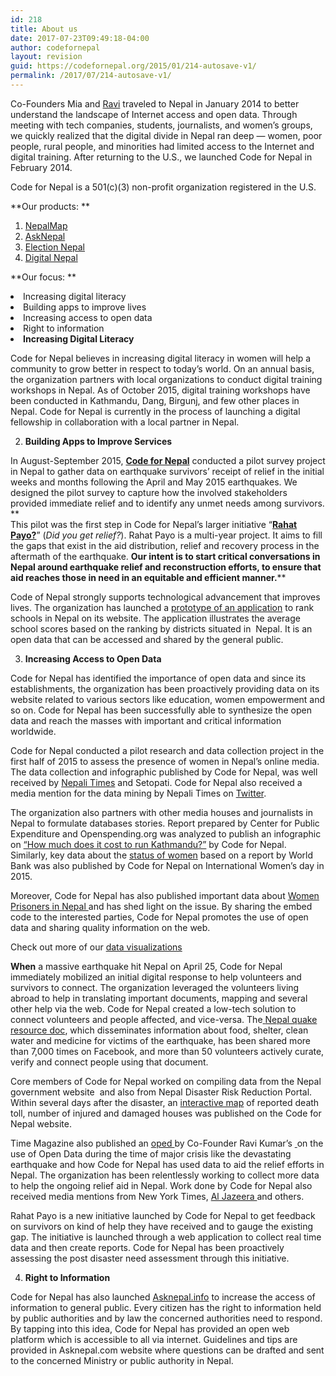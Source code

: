 ```yaml
---
id: 218
title: About us
date: 2017-07-23T09:49:18-04:00
author: codefornepal
layout: revision
guid: https://codefornepal.org/2015/01/214-autosave-v1/
permalink: /2017/07/214-autosave-v1/
---
```

Co-Founders Mia and [Ravi](https://www.facebook.com/RaviKNepal) traveled to Nepal in January 2014 to better understand the landscape of Internet access and open data. Through meeting with tech companies, students, journalists, and women’s groups, we quickly realized that the digital divide in Nepal ran deep &#8212; women, poor people, rural people, and minorities had limited access to the Internet and digital training. After returning to the U.S., we launched Code for Nepal in February 2014.

Code for Nepal is a 501(c)(3) non-profit organization registered in the U.S.

**Our products: **

  1. [NepalMap](https://nepalmap.org/)
  2. [AskNepal](https://asknepal.info/)
  3. [Election Nepal](http://electionnepal.org/)
  4. [Digital Nepal](http://digitalnepal.org/)

**Our focus: **

<li style="font-weight: 400;">
  <span style="font-weight: 400;">Increasing digital literacy</span>
</li>
<li style="font-weight: 400;">
  <span style="font-weight: 400;">Building apps to improve lives</span>
</li>
<li style="font-weight: 400;">
  <span style="font-weight: 400;">Increasing access to open data</span>
</li>
<li style="font-weight: 400;">
  <span style="font-weight: 400;">Right to information</span>
</li>

<li style="font-weight: 400;">
  <strong>Increasing Digital Literacy</strong>
</li>

Code for Nepal believes in increasing digital literacy in women will help a community to grow better in respect to today’s world. On an annual basis, the organization partners with local organizations to conduct digital training workshops in Nepal. As of October 2015, digital training workshops have been conducted in Kathmandu, Dang, Birgunj, and few other places in Nepal. Code for Nepal is currently in the process of launching a digital fellowship in collaboration with a local partner in Nepal.

<ol start="2">
  <li>
    <strong>Building Apps to Improve Services</strong>
  </li>
</ol>

In August-September 2015, [**Code for Nepal**](https://codefornepal.org/) conducted a pilot survey project in Nepal to gather data on earthquake survivors’ receipt of relief in the initial weeks and months following the April and May 2015 earthquakes. We designed the pilot survey to capture how the involved stakeholders provided immediate relief and to identify any unmet needs among survivors.  
**  
This pilot was the first step in Code for Nepal’s larger initiative “[**Rahat Payo?**](http://www.rahatpayo.org/)” (_Did you get relief?_). Rahat Payo is a multi-year project. It aims to fill the gaps that exist in the aid distribution, relief and recovery process in the aftermath of the earthquake. **Our intent is to start critical conversations in Nepal around earthquake relief and reconstruction efforts, to ensure that aid reaches those in need in an equitable and efficient manner.****

<span style="font-weight: 400;">Code of Nepal strongly supports technological advancement that improves lives. The organization has launched a </span>[<span style="font-weight: 400;">prototype of an application</span>](https://codefornepal.org/apps/ranking/) <span style="font-weight: 400;">to rank schools in Nepal on its website. The application illustrates the average school scores based on the ranking by districts situated in  Nepal. It is an open data that can be accessed and shared by the general public. </span>

<ol start="3">
  <li>
    <strong>Increasing Access to Open Data</strong>
  </li>
</ol>

<span style="font-weight: 400;">Code for Nepal has identified the importance of open data and since its establishments, the organization has been proactively providing data on its website related to various sectors like education, women empowerment and so on. Code for Nepal has been successfully able to synthesize the open data and reach the masses with important and critical information worldwide.</span>

<span style="font-weight: 400;">Code for Nepal conducted a pilot research and data collection project in the first half of 2015 to assess the presence of women in Nepal’s online media. The data collection and infographic published by Code for Nepal, was well received by </span>[<span style="font-weight: 400;">Nepali Times</span>](https://en.wikipedia.org/wiki/Nepali_Times) <span style="font-weight: 400;">and Setopati. Code for Nepal also received a media mention for the data mining by Nepali Times on </span>[<span style="font-weight: 400;">Twitter</span>](https://twitter.com/nepalitimes/status/632903423441047557)<span style="font-weight: 400;">. </span>

<span style="font-weight: 400;">The organization also partners with other media houses and journalists in Nepal to formulate databases stories. Report prepared by Center for Public Expenditure and Openspending.org was analyzed to publish an infographic on </span>[<span style="font-weight: 400;">“How much does it cost to run Kathmandu?”</span>](https://codefornepal.org/2015/08/how-much-does-it-cost-to-run-kathmandu/) <span style="font-weight: 400;">by Code for Nepal. Similarly, key data about the </span>[<span style="font-weight: 400;">status of women</span>](https://codefornepal.org/2015/03/status-of-women-in-nepal-in-5-charts/) <span style="font-weight: 400;">based on a report by World Bank was also published by Code for Nepal on International Women’s day in 2015.</span>

<span style="font-weight: 400;">Moreover, Code for Nepal has also published important data about </span>[<span style="font-weight: 400;">Women Prisoners</span> <span style="font-weight: 400;">in Nepal </span>](https://codefornepal.org/2015/02/numbers-of-female-prisoners-increased-by-239-in-nepal/)<span style="font-weight: 400;">and has shed light on the issue. By sharing the embed code to the interested parties, Code for Nepal promotes the use of open data and sharing quality information on the web.</span>

Check out more of our <a href="https://codefornepal.org/category/dataviz/" target="_blank" rel="noopener">data visualizations</a>

<span style="font-weight: 400;"><strong>When</strong> a massive earthquake hit Nepal on April 25, Code for Nepal immediately mobilized an initial digital response to help volunteers and survivors to connect. The organization leveraged the volunteers living abroad to help in translating important documents, mapping and several other help via the web. Code for Nepal created a low-tech solution to connect volunteers and people affected, and vice-versa. The</span>[ <span style="font-weight: 400;">Nepal quake resource doc</span>](https://docs.google.com/document/d/1_wLkYkBj1gFUQzpZOvNQQo10AS0vDDOLJ9k1M1eqQ3M/edit)<span style="font-weight: 400;">, which disseminates information about food, shelter, clean water and medicine for victims of the earthquake, has been shared more than 7,000 times on Facebook, and more than 50 volunteers actively curate, verify and connect people using that document. </span>

<span style="font-weight: 400;">Core members of Code for Nepal worked on compiling data from the Nepal government website  and also from Nepal Disaster Risk Reduction Portal. Within several days after the disaster, an </span>[<span style="font-weight: 400;">interactive map</span>](https://codefornepal.org/2015/04/map-of-reported-nepalearthquake-deaths/) <span style="font-weight: 400;">of reported death toll, number of injured and damaged houses was published on the Code for Nepal website. </span>

<span style="font-weight: 400;">Time Magazine also published an </span>[<span style="font-weight: 400;">oped </span>](http://time.com/3845593/nepal-earthquake-response-data/)<span style="font-weight: 400;">by Co-Founder Ravi Kumar’s </span>[<span style="font-weight: 400;"> </span>](http://time.com/3845593/nepal-earthquake-response-data/)<span style="font-weight: 400;">on the use of Open Data during the time of major crisis like the devastating earthquake and how Code for Nepal has used data to aid the relief efforts in Nepal. The organization has been relentlessly working to collect more data to help the ongoing relief aid in Nepal. Work done by Code for Nepal also received media mentions from New York Times, </span>[<span style="font-weight: 400;">Al Jazeera </span>](http://stream.aljazeera.com/story/201504281412-0024718)<span style="font-weight: 400;">and others.</span>

<span style="font-weight: 400;">Rahat Payo is a new initiative launched by Code for Nepal to get feedback on survivors on kind of help they have received and to gauge the existing gap. The initiative is launched through a web application to collect real time data and then create reports. Code for Nepal has been proactively assessing the post disaster need assessment through this initiative. </span>

4. **Right to Information**

<span style="font-weight: 400;">Code for Nepal has also launched </span>[<span style="font-weight: 400;">Asknepal.info</span>](https://asknepal.info/) <span style="font-weight: 400;">to increase the access of information to general public. Every citizen has the right to information held by public authorities and by law the concerned authorities need to respond. By tapping into this idea, Code for Nepal has provided an open web platform which is accessible to all via internet. Guidelines and tips are provided in Asknepal.com website where questions can be drafted and sent to the concerned Ministry or public authority in Nepal. </span>
